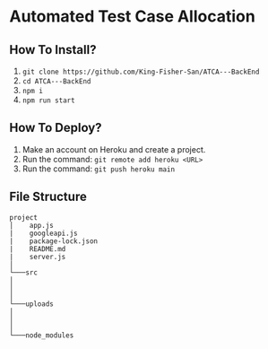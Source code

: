 # Automated Test Case Allocation

## How To Install?
1. `git clone https://github.com/King-Fisher-San/ATCA---BackEnd`
2. `cd ATCA---BackEnd`
3. `npm i`
4. `npm run start`

## How To Deploy?

1. Make an account on Heroku and create a project.
2. Run the command: `git remote add heroku <URL>`
3. Run the command: `git push heroku main`

## File Structure

```
project
│    app.js
|    googleapi.js
|    package-lock.json
|    README.md
|    server.js    
│
└───src      
│       
│      
│   
└───uploads
│       
│      
│   
└───node_modules
```
